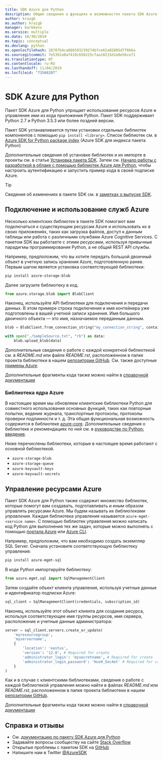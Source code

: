 ```yaml
---
title: SDK Azure для Python
description: Общие сведения о функциях и возможностях пакета SDK Azure для Python, способствующих производительности разработчиков при работе со службами Azure.
author: kraigb
ms.author: kraigb
manager: barbkess
ms.service: multiple
ms.date: 10/30/2019
ms.topic: conceptual
ms.devlang: python
ms.openlocfilehash: 28787b4ca08b593239274bfce62a02895d7f6b6a
ms.sourcegitcommit: 7e5392a0af419c650225cfaa10215d1e0e56ce71
ms.translationtype: HT
ms.contentlocale: ru-RU
ms.lasthandoff: 11/04/2019
ms.locfileid: "73568207"
---
```

# <a name="azure-sdk-for-python"></a>SDK Azure для Python

Пакет SDK Azure для Python упрощает использование ресурсов Azure и управление ими из кода приложения Python. Пакет SDK поддерживает Python 2.7 и Python 3.5.3 или более поздней версии.

Пакет SDK устанавливается путем установки отдельных библиотек компонентов с помощью `pip install <library>`. Список библиотек см. в [Azure SDK for Python package index](https://github.com/Azure/azure-sdk-for-python/blob/master/packages.md) (Azure SDK для индекса пакета Python)

Дополнительные сведения об установке библиотек и их импорте в проекты см. в статье [Установка пакета SDK](python-sdk-azure-install.md). Затем см. [Начало работы с разработкой в облаке с помощью библиотек Azure для Python](python-sdk-azure-get-started.yml), чтобы настроить аутентификацию и запустить пример кода в своей подписке Azure.

> [!TIP]
> Сведения об изменениях в пакете SDK см. в [заметках о выпуске SDK](https://azure.github.io/azure-sdk/).

## <a name="connect-and-use-azure-services"></a>Подключение и использование служб Azure

Несколько *клиентских библиотек* в пакете SDK помогают вам подключаться к существующим ресурсам Azure и использовать их в своих приложениях, таких как загрузка файлов, доступ к данным таблицы или работа с различными службами Azure Cognitive Services. С пакетом SDK вы работаете с этими ресурсами, используя привычные парадигмы программирования Python, а не общий REST API службы.

Например, предположим, что вы хотите передать большой двоичный объект в учетную запись хранения Azure, подготовленную ранее. Первым шагом является установка соответствующей библиотеки:

```bash
pip install azure-storage-blob
```

Далее загрузите библиотеку в код.

```python
from azure.storage.blob import BlobClient
```

Наконец, используйте API библиотеки для подключения и передачи данных. В этом примере строка подключения и имя контейнера уже подготовлены в вашей учетной записи хранения. Имя большого двоичного объекта — это имя, назначаемое переданным данным.

```python
blob = BlobClient.from_connection_string("my_connection_string", container="mycontainer", blob="my_blob")

with open("./SampleSource.txt", "rb") as data:
    blob.upload_blob(data)
```

Дополнительные сведения о работе с каждой конкретной библиотекой см. в *README.md* или файле *README.rst*, расположенном в папке проекта библиотеки в нашем [репозитории GitHub](https://github.com/Azure/azure-sdk-for-python/tree/master/sdk). См. также доступные [примеры Azure](https://docs.microsoft.com/samples/browse/?languages=python).

Дополнительные фрагменты кода также можно найти в [справочной документации](/python/api?view=azure-python)

### <a name="the-azure-core-library"></a>Библиотека ядра Azure

В настоящее время мы обновляем клиентские библиотеки Python для совместного использования основных функций, таких как повторные попытки, ведение журнала, транспортные протоколы, протоколы проверки подлинности и т. д. Эта общая функциональная возможность содержится в библиотеке [azure-core](https://github.com/Azure/azure-sdk-for-python/tree/master/sdk/core/azure-core). Дополнительные сведения о библиотеке и рекомендациях по ней см. в [руководстве по Python: введение](https://azure.github.io/azure-sdk/python_introduction.html).

Ниже перечислены библиотеки, которые в настоящее время работают с основной библиотекой.

- `azure-storage-blob`
- `azure-storage-queue`
- `azure-keyvault-keys`
- `azure-keyvault-secrets`

## <a name="manage-azure-resources"></a>Управление ресурсами Azure

Пакет SDK Azure для Python также содержит множество библиотек, которые помогут вам создавать, подготавливать и иным образом управлять ресурсами Azure. Мы будем называть их *библиотеками управления*. Каждая библиотека управления называется `azure-mgmt-<service name>`. С помощью библиотек управления можно написать код Python для выполнения тех же задач, которые можно выполнять с помощью [портала Azure](https://portal.azure.com) или [Azure CLI](https://docs.microsoft.com/cli/azure/install-azure-cli).

Например, предположим, что вам необходимо создать экземпляр SQL Server. Сначала установите соответствующую библиотеку управления:

```bash
pip install azure-mgmt-sql
```

В коде Python импортируйте библиотеку:

```python
from azure.mgmt.sql import SqlManagementClient

```

Затем создайте объект клиента управления, используя учетные данные и идентификатор подписки Azure:

```python
sql_client = SqlManagementClient(credentials, subscription_id)
```

Наконец, используйте этот объект клиента для создания ресурса, используя соответствующее имя группы ресурсов, имя сервера, расположение и учетные данные администратора:

```python
server = sql_client.servers.create_or_update(
    'myresourcegroup',
    'myservername',
    {
        'location': 'eastus',
        'version': '12.0', # Required for create
        'administrator_login': 'mysecretname', # Required for create
        'administrator_login_password': 'HusH_Sec4et' # Required for create
    }
)
```

Как и в случае с клиентскими библиотеками, сведения о работе с каждой библиотекой управления можно найти в файлах *README.md* или *README.rst*, расположенном в папке проекта библиотеки в нашем [репозитории GitHub](https://github.com/Azure/azure-sdk-for-python/tree/master/sdk).

Дополнительные фрагменты кода также можно найти в [справочной документации](/python/api?view=azure-python) 

## <a name="get-help-and-give-feedback"></a>Справка и отзывы

- См. [документацию по пакету SDK Azure для Python](https://aka.ms/python-docs)
- Задавайте вопросы сообществу на сайте [Stack Overflow](https://stackoverflow.com/questions/tagged/azure-sdk-python)
- Открытые проблемы с пакетом SDK на [GitHub](https://github.com/Azure/azure-sdk-for-python/issues)
- Напишите нам в Twitter [@AzureSDK](https://twitter.com/AzureSdk/)

